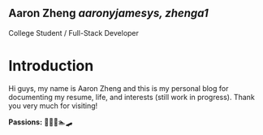 **Aaron Zheng**
*aaronyjamesys, zhenga1*
--------

College Student / Full-Stack Developer

  
# Introduction
Hi guys, my name is Aaron Zheng and this is my personal blog for documenting my resume, life, and interests (still work in progress). Thank you very much for visiting!

**Passions:**
👨‍💻🎸🏊🛹
